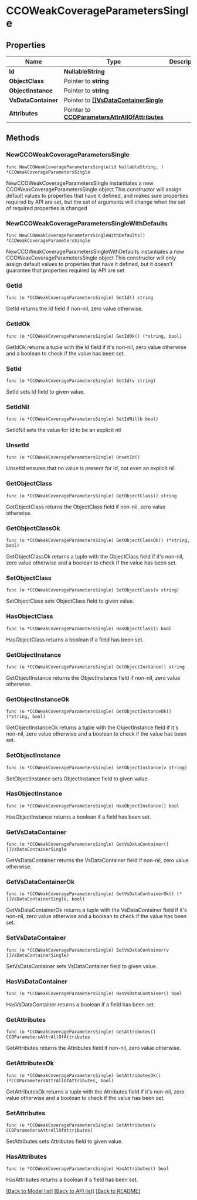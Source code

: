 # CCOWeakCoverageParametersSingle

## Properties

Name | Type | Description | Notes
------------ | ------------- | ------------- | -------------
**Id** | **NullableString** |  | 
**ObjectClass** | Pointer to **string** |  | [optional] 
**ObjectInstance** | Pointer to **string** |  | [optional] 
**VsDataContainer** | Pointer to [**[]VsDataContainerSingle**](VsDataContainerSingle.md) |  | [optional] 
**Attributes** | Pointer to [**CCOParametersAttrAllOfAttributes**](CCOParametersAttrAllOfAttributes.md) |  | [optional] 

## Methods

### NewCCOWeakCoverageParametersSingle

`func NewCCOWeakCoverageParametersSingle(id NullableString, ) *CCOWeakCoverageParametersSingle`

NewCCOWeakCoverageParametersSingle instantiates a new CCOWeakCoverageParametersSingle object
This constructor will assign default values to properties that have it defined,
and makes sure properties required by API are set, but the set of arguments
will change when the set of required properties is changed

### NewCCOWeakCoverageParametersSingleWithDefaults

`func NewCCOWeakCoverageParametersSingleWithDefaults() *CCOWeakCoverageParametersSingle`

NewCCOWeakCoverageParametersSingleWithDefaults instantiates a new CCOWeakCoverageParametersSingle object
This constructor will only assign default values to properties that have it defined,
but it doesn't guarantee that properties required by API are set

### GetId

`func (o *CCOWeakCoverageParametersSingle) GetId() string`

GetId returns the Id field if non-nil, zero value otherwise.

### GetIdOk

`func (o *CCOWeakCoverageParametersSingle) GetIdOk() (*string, bool)`

GetIdOk returns a tuple with the Id field if it's non-nil, zero value otherwise
and a boolean to check if the value has been set.

### SetId

`func (o *CCOWeakCoverageParametersSingle) SetId(v string)`

SetId sets Id field to given value.


### SetIdNil

`func (o *CCOWeakCoverageParametersSingle) SetIdNil(b bool)`

 SetIdNil sets the value for Id to be an explicit nil

### UnsetId
`func (o *CCOWeakCoverageParametersSingle) UnsetId()`

UnsetId ensures that no value is present for Id, not even an explicit nil
### GetObjectClass

`func (o *CCOWeakCoverageParametersSingle) GetObjectClass() string`

GetObjectClass returns the ObjectClass field if non-nil, zero value otherwise.

### GetObjectClassOk

`func (o *CCOWeakCoverageParametersSingle) GetObjectClassOk() (*string, bool)`

GetObjectClassOk returns a tuple with the ObjectClass field if it's non-nil, zero value otherwise
and a boolean to check if the value has been set.

### SetObjectClass

`func (o *CCOWeakCoverageParametersSingle) SetObjectClass(v string)`

SetObjectClass sets ObjectClass field to given value.

### HasObjectClass

`func (o *CCOWeakCoverageParametersSingle) HasObjectClass() bool`

HasObjectClass returns a boolean if a field has been set.

### GetObjectInstance

`func (o *CCOWeakCoverageParametersSingle) GetObjectInstance() string`

GetObjectInstance returns the ObjectInstance field if non-nil, zero value otherwise.

### GetObjectInstanceOk

`func (o *CCOWeakCoverageParametersSingle) GetObjectInstanceOk() (*string, bool)`

GetObjectInstanceOk returns a tuple with the ObjectInstance field if it's non-nil, zero value otherwise
and a boolean to check if the value has been set.

### SetObjectInstance

`func (o *CCOWeakCoverageParametersSingle) SetObjectInstance(v string)`

SetObjectInstance sets ObjectInstance field to given value.

### HasObjectInstance

`func (o *CCOWeakCoverageParametersSingle) HasObjectInstance() bool`

HasObjectInstance returns a boolean if a field has been set.

### GetVsDataContainer

`func (o *CCOWeakCoverageParametersSingle) GetVsDataContainer() []VsDataContainerSingle`

GetVsDataContainer returns the VsDataContainer field if non-nil, zero value otherwise.

### GetVsDataContainerOk

`func (o *CCOWeakCoverageParametersSingle) GetVsDataContainerOk() (*[]VsDataContainerSingle, bool)`

GetVsDataContainerOk returns a tuple with the VsDataContainer field if it's non-nil, zero value otherwise
and a boolean to check if the value has been set.

### SetVsDataContainer

`func (o *CCOWeakCoverageParametersSingle) SetVsDataContainer(v []VsDataContainerSingle)`

SetVsDataContainer sets VsDataContainer field to given value.

### HasVsDataContainer

`func (o *CCOWeakCoverageParametersSingle) HasVsDataContainer() bool`

HasVsDataContainer returns a boolean if a field has been set.

### GetAttributes

`func (o *CCOWeakCoverageParametersSingle) GetAttributes() CCOParametersAttrAllOfAttributes`

GetAttributes returns the Attributes field if non-nil, zero value otherwise.

### GetAttributesOk

`func (o *CCOWeakCoverageParametersSingle) GetAttributesOk() (*CCOParametersAttrAllOfAttributes, bool)`

GetAttributesOk returns a tuple with the Attributes field if it's non-nil, zero value otherwise
and a boolean to check if the value has been set.

### SetAttributes

`func (o *CCOWeakCoverageParametersSingle) SetAttributes(v CCOParametersAttrAllOfAttributes)`

SetAttributes sets Attributes field to given value.

### HasAttributes

`func (o *CCOWeakCoverageParametersSingle) HasAttributes() bool`

HasAttributes returns a boolean if a field has been set.


[[Back to Model list]](../README.md#documentation-for-models) [[Back to API list]](../README.md#documentation-for-api-endpoints) [[Back to README]](../README.md)


